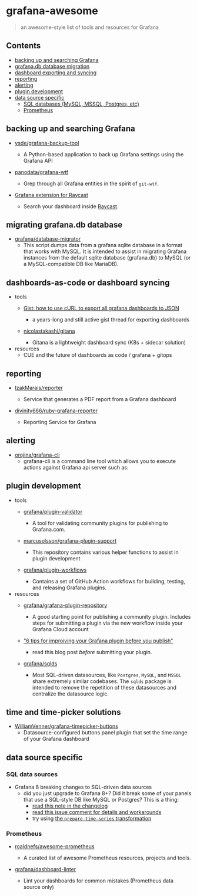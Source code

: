 # grafana-awesome

> an awesome-style list of tools and resources for Grafana

## Contents

- [backing up and searching Grafana](#backing-up-and-searching-grafana)
- [grafana.db database migration](#migrating-grafanadb-database)
- [dashboard exporting and syncing](#dashboards-as-code-or-dashboard-syncing)
- [reporting](#reporting)
- [alerting](#alerting)
- [plugin development](#plugin-development)
- [data source specific](#data-source-specific)
    - [SQL databases (MySQL, MSSQL, Postgres, etc)](#sql-databases)
    - [Prometheus](#prometheus)

## backing up and searching Grafana

- [ysde/grafana-backup-tool](https://github.com/ysde/grafana-backup-tool)
    - A Python-based application to back up Grafana settings using the Grafana API

- [panodata/grafana-wtf](https://github.com/panodata/grafana-wtf)
    - Grep through all Grafana entities in the spirit of `git-wtf`.

- [Grafana extension for Raycast](https://github.com/raycast/extensions/tree/main/extensions/grafana)
    - Search your dashboard inside [Raycast](https://www.raycast.com/).

## migrating grafana.db database

- [grafana/database-migrator](https://github.com/grafana/database-migrator)
    - This script dumps data from a grafana sqlite database in a format that works with MySQL. It is intended to assist in migrating Grafana instances from the default sqlite database (grafana.db) to MySQL (or a MySQL-compatible DB like MariaDB).

## dashboards-as-code or dashboard syncing

- tools
    - [Gist: how to use cURL to export all grafana dashboards to JSON](https://gist.github.com/crisidev/bd52bdcc7f029be2f295#gistcomment-3975489)
        - a years-long and still active gist thread for exporting dashboards

    - [nicolastakashi/gitana](https://github.com/nicolastakashi/gitana)
        - Gitana is a lightweight dashboard sync (K8s + sidecar solution)
- resources
    - CUE and the future of dashboards as code / grafana + gitops

## reporting

- [IzakMarais/reporter](https://github.com/IzakMarais/reporter)
    - Service that generates a PDF report from a Grafana dashboard

- [divinity666/ruby-grafana-reporter](https://github.com/divinity666/ruby-grafana-reporter)
    - Reporting Service for Grafana

## alerting

- [orojina/grafana-cli](https://github.com/orojina/grafana-cli)
    - grafana-cli is a command line tool which allows you to execute actions against Grafana api server such as:

## plugin development

- tools
    - [grafana/plugin-validator](https://github.com/grafana/plugin-validator)
        - A tool for validating community plugins for publishing to Grafana.com.

    - [marcusolsson/grafana-plugin-support](https://github.com/marcusolsson/grafana-plugin-support)
        - This repository contains various helper functions to assist in plugin development

    - [grafana/plugin-workflows](https://github.com/grafana/plugin-workflows)
        - Contains a set of GitHub Action workflows for building, testing, and releasing Grafana plugins.
- resources 
    - [grafana/grafana-plugin-repository](https://github.com/grafana/grafana-plugin-repository)
        - A good starting point for publishing a community plugin. Includes steps for submitting a plugin via the new workflow inside your Grafana Cloud account

    - ["6 tips for improiving your Grafana plugin before you publish"](https://grafana.com/blog/2021/01/21/6-tips-for-improving-your-grafana-plugin-before-you-publish/)
        - read this blog post _before_ submitting your plugin.

    - [grafana/sqlds](https://github.com/grafana/sqlds)
        - Most SQL-driven datasources, like `Postgres`, `MySQL`, and `MSSQL` share extremely similar codebases. The `sqlds` package is intended to remove the repetition of these datasources and centralize the datasource logic.

## time and time-picker solutions

- [WilliamVenner/grafana-timepicker-buttons](https://github.com/WilliamVenner/grafana-timepicker-buttons)
    - Datasource-configured buttons panel plugin that set the time range of your Grafana dashboard
    
## data source specific

### SQL data sources

- Grafana 8 breaking changes to SQL-driven data sources
    - did you just upgrade to Grafana 8+? Did it break some of your panels that use a SQL-style DB like MySQL or Postgres? This is a thing:
        - [read this note in the changelog](https://grafana.com/docs/grafana/latest/installation/upgrading/#postgres-mysql-microsoft-sql-server-data-sources)
        - [read this issue comment for details and workarounds](https://github.com/grafana/grafana/issues/35534#issuecomment-861519658)
        - try using [the `prepare-time-series` transformation](https://grafana.com/docs/grafana/latest/panels/transformations/types-options/#prepare-time-series)

### Prometheus

- [roaldnefs/awesome-prometheus](https://github.com/roaldnefs/awesome-prometheus)
    - A curated list of awesome Prometheus resources, projects and tools.

- [grafana/dashboard-linter](https://github.com/grafana/dashboard-linter)
    - Lint your dashboards for common mistakes (Prometheus data source only)